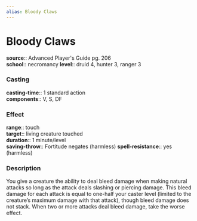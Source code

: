 ```yaml
---
alias: Bloody Claws
---
```


# Bloody Claws 

**source**:: Advanced Player's Guide pg. 206  
**school**:: necromancy
**level**:: druid 4, hunter 3, ranger 3

### Casting 

**casting-time**:: 1 standard action  
**components**:: V, S, DF

### Effect 

**range**:: touch  
**target**:: living creature touched  
**duration**:: 1 minute/level  
**saving-throw**:: Fortitude negates (harmless)
**spell-resistance**:: yes (harmless)

### Description 

You give a creature the ability to deal bleed damage when making natural attacks so long as the attack deals slashing or piercing damage. This bleed damage for each attack is equal to one-half your caster level (limited to the creature’s maximum damage with that attack), though bleed damage does not stack. When two or more attacks deal bleed damage, take the worse effect.
